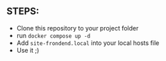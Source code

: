 STEPS:
-------------------

+ Clone this repository to your project folder
+ run `docker compose up -d`
+ Add `site-frondend.local` into your local hosts file
+ Use it ;)